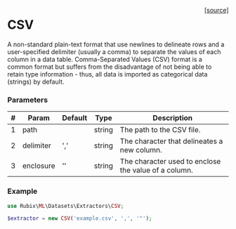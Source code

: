 <span style="float:right;"><a href="https://github.com/RubixML/RubixML/blob/master/src/Datasets/Extractors/CSV.php">[source]</a></span>

# CSV
A non-standard plain-text format that use newlines to delineate rows and a user-specified delimiter (usually a comma) to separate the values of each column in a data table. Comma-Separated Values (CSV) format is a common format but suffers from the disadvantage of not being able to retain type information - thus, all data is imported as categorical data (strings) by default.

### Parameters
| # | Param | Default | Type | Description |
|---|---|---|---|---|
| 1 | path |  | string | The path to the CSV file. |
| 2 | delimiter | ',' | string | The character that delineates a new column. |
| 3 | enclosure | '' | string | The character used to enclose the value of a column. |

### Example
```php
use Rubix\ML\Datasets\Extractors\CSV;

$extractor = new CSV('example.csv', ',', '"');
```